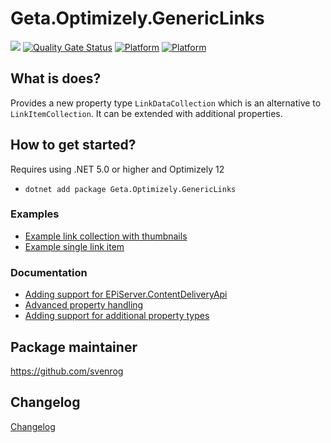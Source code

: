 # Geta.Optimizely.GenericLinks

![](<http://tc.geta.no/app/rest/builds/buildType:(id:GetaPackages_Genericlinks_00ci),branch:master/statusIcon>)
[![Quality Gate Status](https://sonarcloud.io/api/project_badges/measure?project=Geta_geta-optimizely-genericlinks&metric=alert_status)](https://sonarcloud.io/summary/new_code?id=Geta_geta-optimizely-genericlinks)
[![Platform](https://img.shields.io/badge/Platform-.NET%206-blue.svg?style=flat)](https://docs.microsoft.com/en-us/dotnet/)
[![Platform](https://img.shields.io/badge/Optimizely-%2012-orange.svg?style=flat)](http://world.episerver.com/cms/)

## What is does?

Provides a new property type `LinkDataCollection` which is an alternative to `LinkItemCollection`. It can be extended with additional properties.

## How to get started?

Requires using .NET 5.0 or higher and Optimizely 12

- `dotnet add package Geta.Optimizely.GenericLinks`

### Examples

- [Example link collection with thumbnails](./docs/example-link-data-collection.md)
- [Example single link item](./docs/example-single-link.md)

### Documentation

- [Adding support for EPiServer.ContentDeliveryApi](./docs/content-delivery-api.md)
- [Advanced property handling](./docs/advanced-property-handling.md)
- [Adding support for additional property types](./docs/adding-support-for-new-properties.md)

## Package maintainer

https://github.com/svenrog

## Changelog

[Changelog](CHANGELOG.md)
